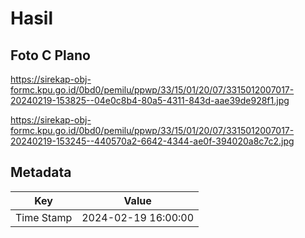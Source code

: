 # Hasil

## Foto C Plano

https://sirekap-obj-formc.kpu.go.id/0bd0/pemilu/ppwp/33/15/01/20/07/3315012007017-20240219-153825--04e0c8b4-80a5-4311-843d-aae39de928f1.jpg

https://sirekap-obj-formc.kpu.go.id/0bd0/pemilu/ppwp/33/15/01/20/07/3315012007017-20240219-153245--440570a2-6642-4344-ae0f-394020a8c7c2.jpg


## Metadata

| Key        | Value               |
| ---------- | ------------------- |
| Time Stamp | 2024-02-19 16:00:00 |



